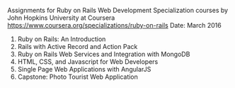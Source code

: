 Assignments for Ruby on Rails Web Development Specialization courses by John Hopkins University at Coursera https://www.coursera.org/specializations/ruby-on-rails
Date: March 2016
1. Ruby on Rails: An Introduction
2. Rails with Active Record and Action Pack
3. Ruby on Rails Web Services and Integration with MongoDB
4. HTML, CSS, and Javascript for Web Developers
5. Single Page Web Applications with AngularJS
6. Capstone: Photo Tourist Web Application
